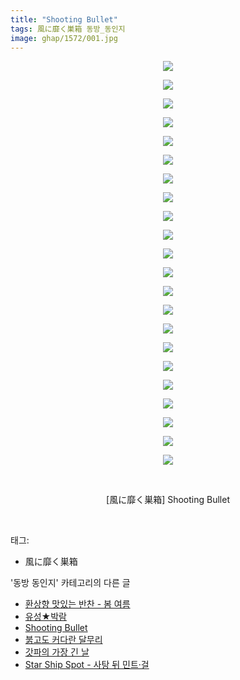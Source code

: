 ```yaml
---
title: "Shooting Bullet"
tags: 風に靡く巣箱 동방_동인지
image: ghap/1572/001.jpg
---
```

<div class="article">
<p style="text-align: center; clear: none; float: none;"><img src="{{ site.nasurl }}/ghap/1572/001.jpg"/></p>
<p style="text-align: center; clear: none; float: none;"><img src="{{ site.nasurl }}/ghap/1572/002.jpg"/></p>
<p style="text-align: center; clear: none; float: none;"><img src="{{ site.nasurl }}/ghap/1572/003.jpg"/></p>
<p style="text-align: center; clear: none; float: none;"><img src="{{ site.nasurl }}/ghap/1572/004.jpg"/></p>
<p style="text-align: center; clear: none; float: none;"><img src="{{ site.nasurl }}/ghap/1572/005.jpg"/></p>
<p style="text-align: center; clear: none; float: none;"><img src="{{ site.nasurl }}/ghap/1572/006.jpg"/></p>
<p style="text-align: center; clear: none; float: none;"><img src="{{ site.nasurl }}/ghap/1572/007.jpg"/></p>
<p style="text-align: center; clear: none; float: none;"><img src="{{ site.nasurl }}/ghap/1572/008.jpg"/></p>
<p style="text-align: center; clear: none; float: none;"><img src="{{ site.nasurl }}/ghap/1572/009.jpg"/></p>
<p style="text-align: center; clear: none; float: none;"><img src="{{ site.nasurl }}/ghap/1572/010.jpg"/></p>
<p style="text-align: center; clear: none; float: none;"><img src="{{ site.nasurl }}/ghap/1572/011.jpg"/></p>
<p style="text-align: center; clear: none; float: none;"><img src="{{ site.nasurl }}/ghap/1572/012.jpg"/></p>
<p style="text-align: center; clear: none; float: none;"><img src="{{ site.nasurl }}/ghap/1572/013.jpg"/></p>
<p style="text-align: center; clear: none; float: none;"><img src="{{ site.nasurl }}/ghap/1572/014.jpg"/></p>
<p style="text-align: center; clear: none; float: none;"><img src="{{ site.nasurl }}/ghap/1572/015.jpg"/></p>
<p style="text-align: center; clear: none; float: none;"><img src="{{ site.nasurl }}/ghap/1572/016.jpg"/></p>
<p style="text-align: center; clear: none; float: none;"><img src="{{ site.nasurl }}/ghap/1572/017.jpg"/></p>
<p style="text-align: center; clear: none; float: none;"><img src="{{ site.nasurl }}/ghap/1572/018.jpg"/></p>
<p style="text-align: center; clear: none; float: none;"><img src="{{ site.nasurl }}/ghap/1572/019.jpg"/></p>
<p style="text-align: center; clear: none; float: none;"><img src="{{ site.nasurl }}/ghap/1572/020.jpg"/></p>
<p style="text-align: center; clear: none; float: none;"><img src="{{ site.nasurl }}/ghap/1572/021.jpg"/></p>
<p style="text-align: center; clear: none; float: none;"><img src="{{ site.nasurl }}/ghap/1572/022.jpg"/></p>
<p style="text-align: center; clear: none; float: none;"><br/></p>
<p style="text-align: center; clear: none; float: none;">[風に靡く巣箱] Shooting Bullet</p>
<p><br/></p>
</div><div class="tagTrail">
<p>태그: </p>
<ul>
<li>風に靡く巣箱</li>
</ul>
</div><div class="another">
<p>'동방 동인지' 카테고리의 다른 글</p>
<ul>
<li><a href="/2016-08-15-ghap_1574">환상향 맛있는 반찬 - 봄 여름</a></li>
<li><a href="/2016-08-14-ghap_1573">유성★박람</a></li>
<li><a href="/2016-08-14-ghap_1572">Shooting Bullet</a></li>
<li><a href="/2016-08-14-ghap_1571">붉고도 커다란 달무리</a></li>
<li><a href="/2016-08-14-ghap_1570">갓파의 가장 긴 날</a></li>
<li><a href="/2016-08-14-ghap_1569">Star Ship Spot - 사탕 뒤 민트·걸</a></li>
</ul>
</div><div class="cb_module cb_fluid">
<div class="cb_wrt cb_profile">
</div><!-- commentList close -->
</div>
